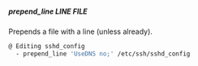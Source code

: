 ##### prepend_line LINE FILE

Prepends a file with a line (unless already).

```bash
@ Editing sshd_config
  - prepend_line 'UseDNS no;' /etc/ssh/sshd_config
```

